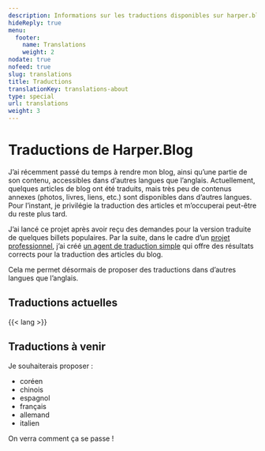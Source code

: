 ```yaml
---
description: Informations sur les traductions disponibles sur harper.blog
hideReply: true
menu:
  footer:
    name: Translations
    weight: 2
nodate: true
nofeed: true
slug: translations
title: Traductions
translationKey: translations-about
type: special
url: translations
weight: 3
---
```


# Traductions de Harper.Blog

J’ai récemment passé du temps à rendre mon blog, ainsi qu’une partie de son contenu, accessibles dans d’autres langues que l’anglais. Actuellement, quelques articles de blog ont été traduits, mais très peu de contenus annexes (photos, livres, liens, etc.) sont disponibles dans d’autres langues. Pour l’instant, je privilégie la traduction des articles et m’occuperai peut-être du reste plus tard.

J’ai lancé ce projet après avoir reçu des demandes pour la version traduite de quelques billets populaires. Par la suite, dans le cadre d’un [projet professionnel](https://2389.ai), j’ai créé [un agent de traduction simple](https://github.com/2389-research/translator) qui offre des résultats corrects pour la traduction des articles du blog.

Cela me permet désormais de proposer des traductions dans d’autres langues que l’anglais.

## Traductions actuelles

{{< lang >}}

## Traductions à venir

Je souhaiterais proposer :
- coréen  
- chinois  
- espagnol  
- français  
- allemand  
- italien  

On verra comment ça se passe !